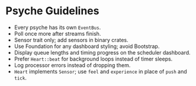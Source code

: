 # Psyche Guidelines
- Every psyche has its own `EventBus`.
- Poll once more after streams finish.
- Sensor trait only; add sensors in binary crates.
- Use Foundation for any dashboard styling; avoid Bootstrap.
- Display queue lengths and timing progress on the scheduler dashboard.
- Prefer `Heart::beat` for background loops instead of timer sleeps.
- Log processor errors instead of dropping them.
- `Heart` implements `Sensor`; use `feel` and `experience` in place of
  `push` and `tick`.
